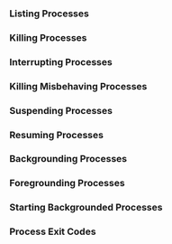 ### Listing Processes

### Killing Processes

### Interrupting Processes

### Killing Misbehaving Processes

### Suspending Processes

### Resuming Processes

### Backgrounding Processes

### Foregrounding Processes

### Starting Backgrounded Processes

### Process Exit Codes
